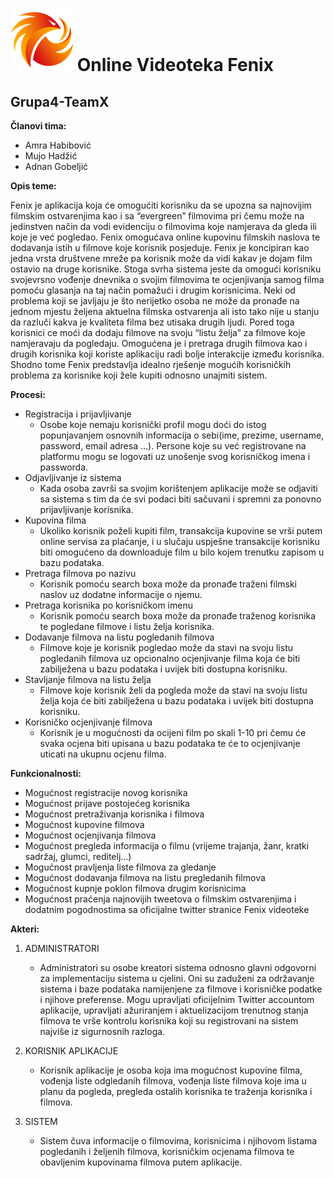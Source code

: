﻿# ![alt text](https://github.com/ooad-2017-2018/Grupa4-X/blob/master/Resursi/novi_logo_100x100.png) Online Videoteka Fenix

## Grupa4-TeamX
**Članovi tima:**
* Amra Habibović
* Mujo Hadžić
* Adnan Gobeljić

**Opis teme:**

Fenix je aplikacija koja će omogućiti korisniku da se upozna sa najnovijim filmskim ostvarenjima kao i sa “evergreen” filmovima pri čemu može na jedinstven način da vodi evidenciju o filmovima koje namjerava da gleda ili koje je već pogledao. Fenix omogućava online kupovinu filmskih naslova te dodavanja istih u filmove koje korisnik posjeduje. Fenix je koncipiran kao jedna vrsta društvene mreže pa korisnik može da vidi kakav je dojam film ostavio na druge korisnike. Stoga svrha sistema jeste da omogući korisniku svojevrsno vođenje dnevnika o svojim filmovima te ocjenjivanja samog filma pomoću glasanja na taj način pomažući i drugim korisnicima. Neki od problema koji se javljaju je što nerijetko osoba ne može da pronađe na jednom mjestu željena aktuelna filmska ostvarenja ali isto tako nije u stanju da razluči kakva je kvaliteta filma bez utisaka drugih ljudi.  Pored toga korisnici ce moći da dodaju filmove na svoju “listu želja” za filmove koje namjeravaju da pogledaju. Omogućena je i pretraga drugih filmova kao i drugih korisnika koji koriste aplikaciju radi bolje interakcije između korisnika. Shodno tome Fenix predstavlja idealno rješenje mogućih korisničkih problema za korisnike koji žele kupiti odnosno unajmiti sistem.

**Procesi:**
* Registracija i prijavljivanje
  *  Osobe koje nemaju korisnički profil mogu doći do istog popunjavanjem osnovnih informacija o sebi(ime, prezime, username, password, email adresa ...). Persone koje su već registrovane na platformu mogu se logovati uz unošenje svog korisničkog imena i passworda.
* Odjavljivanje iz sistema
  *  Kada osoba završi sa svojim korištenjem aplikacije može se odjaviti sa sistema s tim da će svi podaci biti sačuvani i spremni za ponovno prijavljivanje korisnika. 
* Kupovina filma 
  *  Ukoliko korisnik poželi kupiti film, transakcija kupovine se vrši putem online servisa za plaćanje, i u slučaju uspješne transakcije korisniku biti omogućeno da downloaduje film u bilo kojem trenutku zapisom u bazu podataka.   
* Pretraga filmova po nazivu
  *  Korisnik pomoću search boxa može da pronađe traženi filmski naslov uz dodatne informacije o njemu.
* Pretraga korisnika po korisničkom imenu
  *  Korisnik pomoću search boxa može da pronađe traženog korisnika te pogledane filmove i listu želja korisnika.
* Dodavanje filmova na listu pogledanih filmova
  *  Filmove koje je korisnik pogledao može da stavi na svoju listu pogledanih filmova uz opcionalno ocjenjivanje filma  koja će biti zabilježena u bazu podataka i uvijek biti dostupna korisniku.
* Stavljanje filmova na listu želja
  *  Filmove koje korisnik želi da pogleda može da stavi na svoju listu želja koja će biti zabilježena u bazu podataka i uvijek biti dostupna korisniku.
* Korisničko ocjenjivanje filmova
  *  Korisnik je u mogućnosti da ocijeni film po skali 1-10 pri čemu će svaka ocjena biti upisana u bazu podataka te će to ocjenjivanje uticati na ukupnu ocjenu filma. 

**Funkcionalnosti:**
* Mogućnost registracije novog korisnika
* Mogućnost prijave postojećeg korisnika
* Mogućnost pretraživanja korisnika i filmova
* Mogućnost kupovine filmova
* Mogućnost ocjenjivanja filmova
* Mogućnost pregleda informacija o filmu (vrijeme trajanja, žanr, kratki sadržaj, glumci, reditelj...)
* Mogućnost pravljenja liste filmova za gledanje
* Mogućnost dodavanja filmova na listu pregledanih filmova
* Mogućnost kupnje poklon filmova drugim korisnicima
* Mogućnost praćenja najnovijih tweetova o filmskim ostvarenjima i dodatnim pogodnostima sa oficijalne twitter stranice Fenix videoteke

****Akteri:****

1. ADMINISTRATORI
   * Administratori su osobe kreatori sistema odnosno glavni odgovorni za implementaciju sistema u cjelini. Oni su zaduženi za održavanje sistema i baze podataka namijenjene za filmove i korisničke podatke i njihove preferense. Mogu upravljati oficijelnim Twitter accountom aplikacije, upravljati ažuriranjem i aktuelizacijom trenutnog stanja filmova te vrše kontrolu korisnika koji su registrovani na sistem najviše iz sigurnosnih razloga.

2. KORISNIK APLIKACIJE 
   * Korisnik aplikacije je osoba koja ima mogućnost kupovine filma, vođenja liste odgledanih filmova, vođenja liste filmova koje ima u planu da pogleda, pregleda ostalih korisnika te traženja korisnika i filmova.

3. SISTEM
   * Sistem čuva informacije o filmovima, korisnicima i njihovom listama pogledanih i željenih filmova, korisničkim ocjenama filmova te obavljenim kupovinama filmova putem aplikacije.



 

